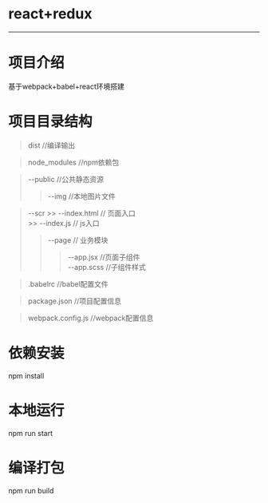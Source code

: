 # react+redux
---
# 项目介绍
  基于webpack+babel+react环境搭建
# 项目目录结构
  
  > dist //编译输出
  
  > node_modules //npm依赖包
  
  > --public        //公共静态资源
  >> --img //本地图片文件  
  
  > --scr 
    >> --index.html // 页面入口   
    >> --index.js // js入口  
  >> --page // 业务模块
  >>> --app.jsx  //页面子组件  
  >>> --app.scss //子组件样式 
  
  > .babelrc //babel配置文件  
  
  > package.json //项目配置信息 
  
  > webpack.config.js //webpack配置信息
  
# 依赖安装
 npm install
# 本地运行
npm run start
# 编译打包
npm run build
  
